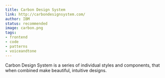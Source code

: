 ```yaml
---
title: Carbon Design System
link: http://carbondesignsystem.com/
author: IBM
status: recommended
image: carbon.png
tags:
- frontend
- code
- patterns
- voiceandtone
---
```


Carbon Design System is a series of individual styles and components, that when combined make beautiful, intuitive designs.

